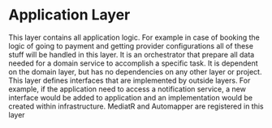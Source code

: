 # Application Layer

This layer contains all application logic. 
For example in case of booking the logic of going to payment and getting provider configurations all of these stuff will be handled in this layer.
It is an orchestrator that prepare all data needed for a domain service to accomplish a specific task.
It is dependent on the domain layer, but has no dependencies on any other layer or project.
This layer defines interfaces that are implemented by outside layers. 
For example, if the application need to access a notification service, a new interface would be added to application and an implementation would be created within infrastructure.
MediatR and Automapper are registered in this layer